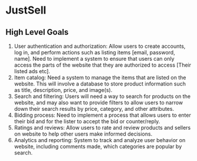 # JustSell

## High Level Goals

1. User authentication and authorization: Allow users to create accounts, log in, and perform actions such as listing items [email, password, name]. Need to implement a system to ensure that users can only access the parts of the website that they are authorized to access [Their listed ads etc].
2. Item catalog: Need a system to manage the items that are listed on the website. This will involve a database to store product information such as title, description, price, and image(s).
3. Search and filtering: Users will need a way to search for products on the website, and may also want to provide filters to allow users to narrow down their search results by price, category, and other attributes.
4. Bidding process: Need to implement a process that allows users to enter their bid and for the lister to accept the bid or counter/reply.
5. Ratings and reviews: Allow users to rate and review products and sellers on website to help other users make informed decisions.
6. Analytics and reporting: System to track and analyze user behavior on website, including comments made, which categories are popular by search.
